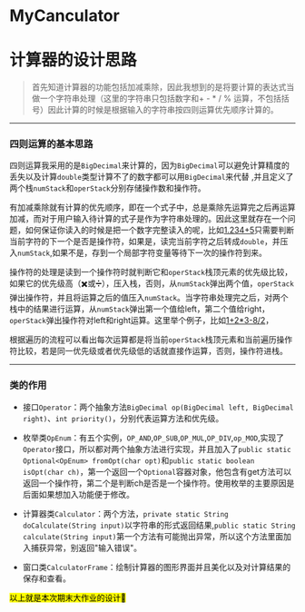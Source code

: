 # MyCanculator
# 计算器的设计思路

> 首先知道计算器的功能包括加减乘除，因此我想到的是将要计算的表达式当做一个字符串处理（这里的字符串只包括数字和+ - * / % 运算，不包括括号）因此计算的时候是根据输入的字符串按四则运算优先顺序计算的。

****

### 四则运算的基本思路

​	四则运算我采用的是`BigDecimal`来计算的，因为`BigDecimal`可以避免计算精度的丢失以及计算`double`类型计算不了的数字都可以用`BigDecimal`来代替 ,并且定义了两个栈`numStack`和`operStack`分别存储操作数和操作符。

​	有加减乘除就有计算的优先顺序，即在一个式子中，总是乘除先运算完之后再运算加减，而对于用户输入待计算的式子是作为字符串处理的。因此这里就存在一个问题，如何保证你读入的时候是把一个数字完整读入的呢，比如<u>1.234+5</u>只需要判断当前字符的下一个是否是操作符，如果是，读完当前字符之后转成`double`，并压入`numStack`,如果不是，存到一个局部字符变量等待下一次的操作符到来。

​	操作符的处理是读到一个操作符时就判断它和`operStack`栈顶元素的优先级比较，如果它的优先级高（✖️或➗），压入栈，否则，从`numStack`弹出两个值，`operStack`弹出操作符，并且将运算之后的值压入`numStack`。当字符串处理完之后，对两个栈中的结果进行运算，从`numStack`弹出第一个值给left，第二个值给right，`operStack`弹出操作符对left和right运算。这里举个例子，比如<u>1+2*3-8/2</u>，

​	根据遍历的流程可以看出每次运算都是将当前`operStack`栈顶元素和当前遍历操作符比较，若是同一优先级或者优先级低的话就直接作运算，否则，操作符进栈。




****



### 类的作用

+ 接口`Operator`：两个抽象方法`BigDecimal op(BigDecimal left, BigDecimal right)`、`int priority()`，分别代表运算方法和优先级。

+ 枚举类`OpEnum`：有五个实例，`OP_AND`,`OP_SUB`,`OP_MUL`,`OP_DIV`,`op_MOD`,实现了`Operator`接口，所以都对两个抽象方法进行实现，并且加入了`public static Optional<OpEnum> fromOpt(char opt)`和`public static boolean isOpt(char ch)`，第一个返回一个`Optional`容器对象，他包含有get方法可以返回一个操作符，第二个是判断ch是否是一个操作符。使用枚举的主要原因是后面如果想加入功能便于修改。
+ 计算器类`Calculator`：两个方法，`private static String doCalculate(String input)`以字符串的形式返回结果,`public static String calculate(String input)`第一个方法有可能抛出异常，所以这个方法里面加入捕获异常，别返回"输入错误"。
+ 窗口类`CalculatorFrame`：绘制计算器的图形界面并且美化以及对计算结果的保存和查看。

<mark>以上就是本次期末大作业的设计🥰<mark>

